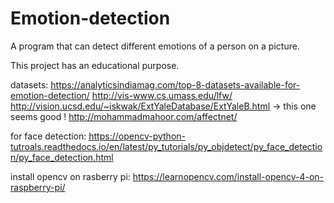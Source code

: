 # Emotion-detection
A program that can detect different emotions of a person on a picture.

This project has an educational purpose.



datasets:
https://analyticsindiamag.com/top-8-datasets-available-for-emotion-detection/
http://vis-www.cs.umass.edu/lfw/
http://vision.ucsd.edu/~iskwak/ExtYaleDatabase/ExtYaleB.html -> this one seems good !
http://mohammadmahoor.com/affectnet/

for face detection:
https://opencv-python-tutroals.readthedocs.io/en/latest/py_tutorials/py_objdetect/py_face_detection/py_face_detection.html

install opencv on rasberry pi:
https://learnopencv.com/install-opencv-4-on-raspberry-pi/
